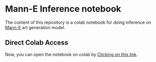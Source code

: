 # Mann-E Inference notebook

The content of this repository is a colab notebook for doing inference on [Mann-E](https://huggingface.co/mann-e/mann-e_4_rev-1-1) art generation model.

## Direct Colab Access

Now, you can open the notebook on colab by [Clicking on this link](https://colab.research.google.com/github/prp-e/mann-e/blob/main/Mann_E.ipynb).